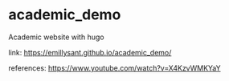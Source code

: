 # academic_demo
Academic website with hugo

link: 
https://emillysant.github.io/academic_demo/

references:
https://www.youtube.com/watch?v=X4KzvWMKYaY
